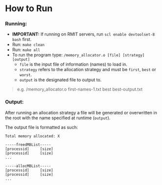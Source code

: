 # How to Run ##
### Running: ###
- **IMPORTANT:** If running on RMIT servers, run `scl enable devtoolset-8 bash` first.
- Run: `make clean`
- Run: `make all`
- To run the program type: `/memory_allocator.o [file] [strategy] [output]`
  - `file` is the input file of information (names) to load in.
  - `strategy` refers to the allocation strategy and must be  `first`, `best` or `worst`.
  - `output` is the designated file to output to.
> e.g. /memory_allocator.o first-names-1.txt best best-output.txt

### Output: ###
After running an allocation strategy a file will be generated or overwritten in the root with the name specified at runtime (`output`).

The output file is formatted as such:
```
Total memory allocated: X

-----freedMBList-----
[processid]     [size]
[processid]     [size]
...

-----allocMBList-----
[processid]     [size]
[processid]     [size]
...

```